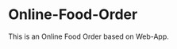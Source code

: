 # Online-Food-Order

This is an Online Food Order based on Web-App.
























































































































































































































































































































